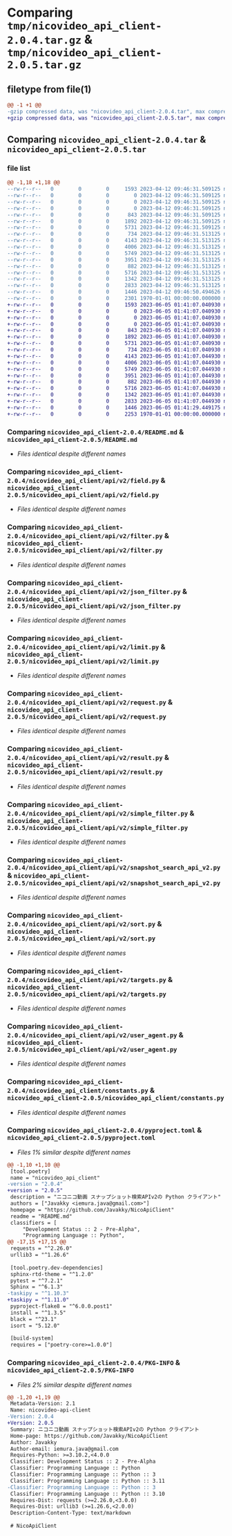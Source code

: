 # Comparing `tmp/nicovideo_api_client-2.0.4.tar.gz` & `tmp/nicovideo_api_client-2.0.5.tar.gz`

## filetype from file(1)

```diff
@@ -1 +1 @@
-gzip compressed data, was "nicovideo_api_client-2.0.4.tar", max compression
+gzip compressed data, was "nicovideo_api_client-2.0.5.tar", max compression
```

## Comparing `nicovideo_api_client-2.0.4.tar` & `nicovideo_api_client-2.0.5.tar`

### file list

```diff
@@ -1,18 +1,18 @@
--rw-r--r--   0        0        0     1593 2023-04-12 09:46:31.509125 nicovideo_api_client-2.0.4/README.md
--rw-r--r--   0        0        0        0 2023-04-12 09:46:31.509125 nicovideo_api_client-2.0.4/nicovideo_api_client/__init__.py
--rw-r--r--   0        0        0        0 2023-04-12 09:46:31.509125 nicovideo_api_client-2.0.4/nicovideo_api_client/api/__init__.py
--rw-r--r--   0        0        0        0 2023-04-12 09:46:31.509125 nicovideo_api_client-2.0.4/nicovideo_api_client/api/v2/__init__.py
--rw-r--r--   0        0        0      843 2023-04-12 09:46:31.509125 nicovideo_api_client-2.0.4/nicovideo_api_client/api/v2/field.py
--rw-r--r--   0        0        0     1892 2023-04-12 09:46:31.509125 nicovideo_api_client-2.0.4/nicovideo_api_client/api/v2/filter.py
--rw-r--r--   0        0        0     5731 2023-04-12 09:46:31.509125 nicovideo_api_client-2.0.4/nicovideo_api_client/api/v2/json_filter.py
--rw-r--r--   0        0        0      734 2023-04-12 09:46:31.513125 nicovideo_api_client-2.0.4/nicovideo_api_client/api/v2/limit.py
--rw-r--r--   0        0        0     4143 2023-04-12 09:46:31.513125 nicovideo_api_client-2.0.4/nicovideo_api_client/api/v2/request.py
--rw-r--r--   0        0        0     4006 2023-04-12 09:46:31.513125 nicovideo_api_client-2.0.4/nicovideo_api_client/api/v2/result.py
--rw-r--r--   0        0        0     5749 2023-04-12 09:46:31.513125 nicovideo_api_client-2.0.4/nicovideo_api_client/api/v2/simple_filter.py
--rw-r--r--   0        0        0     3951 2023-04-12 09:46:31.513125 nicovideo_api_client-2.0.4/nicovideo_api_client/api/v2/snapshot_search_api_v2.py
--rw-r--r--   0        0        0      882 2023-04-12 09:46:31.513125 nicovideo_api_client-2.0.4/nicovideo_api_client/api/v2/sort.py
--rw-r--r--   0        0        0     5716 2023-04-12 09:46:31.513125 nicovideo_api_client-2.0.4/nicovideo_api_client/api/v2/targets.py
--rw-r--r--   0        0        0     1342 2023-04-12 09:46:31.513125 nicovideo_api_client-2.0.4/nicovideo_api_client/api/v2/user_agent.py
--rw-r--r--   0        0        0     2833 2023-04-12 09:46:31.513125 nicovideo_api_client-2.0.4/nicovideo_api_client/constants.py
--rw-r--r--   0        0        0     1446 2023-04-12 09:46:50.494626 nicovideo_api_client-2.0.4/pyproject.toml
--rw-r--r--   0        0        0     2301 1970-01-01 00:00:00.000000 nicovideo_api_client-2.0.4/PKG-INFO
+-rw-r--r--   0        0        0     1593 2023-06-05 01:41:07.040930 nicovideo_api_client-2.0.5/README.md
+-rw-r--r--   0        0        0        0 2023-06-05 01:41:07.040930 nicovideo_api_client-2.0.5/nicovideo_api_client/__init__.py
+-rw-r--r--   0        0        0        0 2023-06-05 01:41:07.040930 nicovideo_api_client-2.0.5/nicovideo_api_client/api/__init__.py
+-rw-r--r--   0        0        0        0 2023-06-05 01:41:07.040930 nicovideo_api_client-2.0.5/nicovideo_api_client/api/v2/__init__.py
+-rw-r--r--   0        0        0      843 2023-06-05 01:41:07.040930 nicovideo_api_client-2.0.5/nicovideo_api_client/api/v2/field.py
+-rw-r--r--   0        0        0     1892 2023-06-05 01:41:07.040930 nicovideo_api_client-2.0.5/nicovideo_api_client/api/v2/filter.py
+-rw-r--r--   0        0        0     5731 2023-06-05 01:41:07.040930 nicovideo_api_client-2.0.5/nicovideo_api_client/api/v2/json_filter.py
+-rw-r--r--   0        0        0      734 2023-06-05 01:41:07.040930 nicovideo_api_client-2.0.5/nicovideo_api_client/api/v2/limit.py
+-rw-r--r--   0        0        0     4143 2023-06-05 01:41:07.044930 nicovideo_api_client-2.0.5/nicovideo_api_client/api/v2/request.py
+-rw-r--r--   0        0        0     4006 2023-06-05 01:41:07.044930 nicovideo_api_client-2.0.5/nicovideo_api_client/api/v2/result.py
+-rw-r--r--   0        0        0     5749 2023-06-05 01:41:07.044930 nicovideo_api_client-2.0.5/nicovideo_api_client/api/v2/simple_filter.py
+-rw-r--r--   0        0        0     3951 2023-06-05 01:41:07.044930 nicovideo_api_client-2.0.5/nicovideo_api_client/api/v2/snapshot_search_api_v2.py
+-rw-r--r--   0        0        0      882 2023-06-05 01:41:07.044930 nicovideo_api_client-2.0.5/nicovideo_api_client/api/v2/sort.py
+-rw-r--r--   0        0        0     5716 2023-06-05 01:41:07.044930 nicovideo_api_client-2.0.5/nicovideo_api_client/api/v2/targets.py
+-rw-r--r--   0        0        0     1342 2023-06-05 01:41:07.044930 nicovideo_api_client-2.0.5/nicovideo_api_client/api/v2/user_agent.py
+-rw-r--r--   0        0        0     2833 2023-06-05 01:41:07.044930 nicovideo_api_client-2.0.5/nicovideo_api_client/constants.py
+-rw-r--r--   0        0        0     1446 2023-06-05 01:41:29.449175 nicovideo_api_client-2.0.5/pyproject.toml
+-rw-r--r--   0        0        0     2253 1970-01-01 00:00:00.000000 nicovideo_api_client-2.0.5/PKG-INFO
```

### Comparing `nicovideo_api_client-2.0.4/README.md` & `nicovideo_api_client-2.0.5/README.md`

 * *Files identical despite different names*

### Comparing `nicovideo_api_client-2.0.4/nicovideo_api_client/api/v2/field.py` & `nicovideo_api_client-2.0.5/nicovideo_api_client/api/v2/field.py`

 * *Files identical despite different names*

### Comparing `nicovideo_api_client-2.0.4/nicovideo_api_client/api/v2/filter.py` & `nicovideo_api_client-2.0.5/nicovideo_api_client/api/v2/filter.py`

 * *Files identical despite different names*

### Comparing `nicovideo_api_client-2.0.4/nicovideo_api_client/api/v2/json_filter.py` & `nicovideo_api_client-2.0.5/nicovideo_api_client/api/v2/json_filter.py`

 * *Files identical despite different names*

### Comparing `nicovideo_api_client-2.0.4/nicovideo_api_client/api/v2/limit.py` & `nicovideo_api_client-2.0.5/nicovideo_api_client/api/v2/limit.py`

 * *Files identical despite different names*

### Comparing `nicovideo_api_client-2.0.4/nicovideo_api_client/api/v2/request.py` & `nicovideo_api_client-2.0.5/nicovideo_api_client/api/v2/request.py`

 * *Files identical despite different names*

### Comparing `nicovideo_api_client-2.0.4/nicovideo_api_client/api/v2/result.py` & `nicovideo_api_client-2.0.5/nicovideo_api_client/api/v2/result.py`

 * *Files identical despite different names*

### Comparing `nicovideo_api_client-2.0.4/nicovideo_api_client/api/v2/simple_filter.py` & `nicovideo_api_client-2.0.5/nicovideo_api_client/api/v2/simple_filter.py`

 * *Files identical despite different names*

### Comparing `nicovideo_api_client-2.0.4/nicovideo_api_client/api/v2/snapshot_search_api_v2.py` & `nicovideo_api_client-2.0.5/nicovideo_api_client/api/v2/snapshot_search_api_v2.py`

 * *Files identical despite different names*

### Comparing `nicovideo_api_client-2.0.4/nicovideo_api_client/api/v2/sort.py` & `nicovideo_api_client-2.0.5/nicovideo_api_client/api/v2/sort.py`

 * *Files identical despite different names*

### Comparing `nicovideo_api_client-2.0.4/nicovideo_api_client/api/v2/targets.py` & `nicovideo_api_client-2.0.5/nicovideo_api_client/api/v2/targets.py`

 * *Files identical despite different names*

### Comparing `nicovideo_api_client-2.0.4/nicovideo_api_client/api/v2/user_agent.py` & `nicovideo_api_client-2.0.5/nicovideo_api_client/api/v2/user_agent.py`

 * *Files identical despite different names*

### Comparing `nicovideo_api_client-2.0.4/nicovideo_api_client/constants.py` & `nicovideo_api_client-2.0.5/nicovideo_api_client/constants.py`

 * *Files identical despite different names*

### Comparing `nicovideo_api_client-2.0.4/pyproject.toml` & `nicovideo_api_client-2.0.5/pyproject.toml`

 * *Files 1% similar despite different names*

```diff
@@ -1,10 +1,10 @@
 [tool.poetry]
 name = "nicovideo_api_client"
-version = "2.0.4"
+version = "2.0.5"
 description = "ニコニコ動画 スナップショット検索APIv2の Python クライアント"
 authors = ["Javakky <iemura.java@gmail.com>"]
 homepage = "https://github.com/Javakky/NicoApiClient"
 readme = "README.md"
 classifiers = [
     "Development Status :: 2 - Pre-Alpha",
     "Programming Language :: Python",
@@ -17,15 +17,15 @@
 requests = "^2.26.0"
 urllib3 = "^1.26.6"
 
 [tool.poetry.dev-dependencies]
 sphinx-rtd-theme = "^1.2.0"
 pytest = "^7.2.1"
 Sphinx = "^6.1.3"
-taskipy = "^1.10.3"
+taskipy = "^1.11.0"
 pyproject-flake8 = "^6.0.0.post1"
 install = "^1.3.5"
 black = "^23.1"
 isort = "5.12.0"
 
 [build-system]
 requires = ["poetry-core>=1.0.0"]
```

### Comparing `nicovideo_api_client-2.0.4/PKG-INFO` & `nicovideo_api_client-2.0.5/PKG-INFO`

 * *Files 2% similar despite different names*

```diff
@@ -1,20 +1,19 @@
 Metadata-Version: 2.1
 Name: nicovideo-api-client
-Version: 2.0.4
+Version: 2.0.5
 Summary: ニコニコ動画 スナップショット検索APIv2の Python クライアント
 Home-page: https://github.com/Javakky/NicoApiClient
 Author: Javakky
 Author-email: iemura.java@gmail.com
 Requires-Python: >=3.10.2,<4.0.0
 Classifier: Development Status :: 2 - Pre-Alpha
 Classifier: Programming Language :: Python
 Classifier: Programming Language :: Python :: 3
 Classifier: Programming Language :: Python :: 3.11
-Classifier: Programming Language :: Python :: 3
 Classifier: Programming Language :: Python :: 3.10
 Requires-Dist: requests (>=2.26.0,<3.0.0)
 Requires-Dist: urllib3 (>=1.26.6,<2.0.0)
 Description-Content-Type: text/markdown
 
 # NicoApiClient
```

